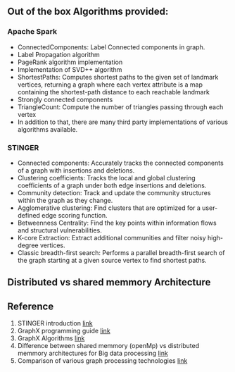 ## Out of the box Algorithms provided:
### Apache Spark

- ConnectedComponents: Label Connected components in graph. 
- Label Propagation algorithm
- PageRank algorithm implementation
- Implementation of SVD++ algorithm
- ShortestPaths: Computes shortest paths to the given set of landmark vertices, returning a graph where each vertex attribute is a map containing the shortest-path distance to each reachable landmark
- Strongly connected components
- TriangleCount: Compute the number of triangles passing through each vertex
- In addition to that, there are many third party implementations of various algorithms available.

### STINGER
- Connected components: Accurately tracks the connected components of a graph with insertions and deletions.
- Clustering coefficients: Tracks the local and global clustering coefficients of a graph under both edge insertions and deletions.
- Community detection: Track and update the community structures within the graph as they change.
- Agglomerative clustering: Find clusters that are optimized for a user-defined edge scoring function.
- Betweenness Centrality: Find the key points within information flows and structural vulnerabilities.
- K-core Extraction: Extract additional communities and filter noisy high-degree vertices.
- Classic breadth-first search: Performs a parallel breadth-first search of the graph starting at a given source vertex to find shortest paths.

## Distributed vs shared memmory Architecture


Reference
---------
1. STINGER introduction [link](http://www.stingergraph.com/index.php?id=introduction)
2. GraphX programming guide [link](http://spark.apache.org/docs/latest/graphx-programming-guide.html#graph-operators)
3. GraphX Algorithms [link](http://spark.apache.org/docs/latest/api/scala/index.html#org.apache.spark.graphx.lib.package)
4. Difference between shared memmory (openMp) vs distributed memmory architectures for Big data processing [link](http://www.quora.com/What-are-the-advantages-of-Hadoop-over-openMP)
5. Comparison of various graph processing technologies [link](http://www.stingergraph.com/data/uploads/papers/ppaa2014.pdf)
